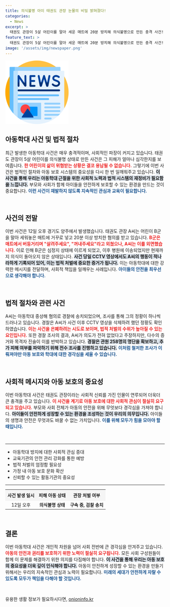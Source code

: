 ```yaml
---
title: 의식불명 아이 태권도 관장 눈물의 비밀 밝혀졌다!
categories:
  - News
excerpt: >
  태권도 관장이 5살 어린이를 말아 세운 매트에 20분 방치해 의식불명으로 만든 충격 사건! “장난이었다”는 주장의 이면에 숨겨진 CCTV 증거와 추가 피해자의 고소까지... 과연 어떤 진실이 드러날까?
feature_text: >
  태권도 관장이 5살 어린이를 말아 세운 매트에 20분 방치해 의식불명으로 만든 충격 사건! “장난이었다”는 주장의 이면에 숨겨진 CCTV 증거와 추가 피해자의 고소까지... 과연 어떤 진실이 드러날까?
image: '/assets/img/newspaper.png'
---
```


<p><img src="/assets/img/newspaper.png" alt="kimp 속보" /></p>

<h2 data-ke-size="size26">아동학대 사건 및 법적 절차</h2>

<p data-ke-size="size16">최근 발생한 아동학대 사건은 매우 충격적이며, 사회적인 파장이 커지고 있습니다. 태권도 관장이 5살 어린이를 의식불명 상태로 만든 사건은 그 피해가 얼마나 심각한지를 보여줍니다. <b><span style="color: #ee2323;">한 어린이의 삶이 위협받는 상황은 결코 용납될 수 없습니다.</span></b> 그렇기에 이번 사건은 법적인 절차와 아동 보호 시스템의 중요성을 다시 한 번 일깨워주고 있습니다. <b><span style="background-color: #21538527;">이 사건을 통해 우리는 아동학대 근절을 위한 사회적 노력과 법적 시스템의 재정비가 필요함을 느낍니다.</span></b> 부모와 사회가 함께 아이들을 안전하게 보호할 수 있는 환경을 만드는 것이 중요합니다. <b><span style="color: #1a5490;">이런 사건이 재발하지 않도록 지속적인 관심과 교육이 필요합니다.</span></b></p>

<p data-ke-size="size16">&nbsp;</p>

<h2 data-ke-size="size26">사건의 전말</h2>

<p data-ke-size="size16">이번 사건은 12일 오후 경기도 양주에서 발생했습니다. 태권도 관장 A씨는 어린이 B군을 말아 세워놓은 매트에 거꾸로 넣고 20분 이상 방치한 혐의를 받고 있습니다. <b><span style="color: #ee2323;">B군은 매트에서 버둥거리며 "살려주세요", "꺼내주세요"라고 외쳤으나, A씨는 이를 외면했습니다.</span></b> 이로 인해 B군은 심정지 상태에 이르게 되었고, 이후 병원에 이송되었지만 현재까지 의식이 돌아오지 않은 상태입니다. <b><span style="background-color: #21538527;">사건 당일 CCTV 영상에서도 A씨의 행동이 적나라하게 기록되어 있어, 이는 법적 처벌에 중요한 증거가 됩니다.</span></b> 이는 아동학대에 대한 강력한 메시지를 전달하며, 사회적 책임을 일깨우는 사례입니다. <b><span style="color: #1a5490;">아이들의 안전을 최우선으로 생각해야 합니다.</span></b></p>

<p data-ke-size="size16">&nbsp;</p>

<h2 data-ke-size="size26">법적 절차와 관련 사건</h2>

<p data-ke-size="size16">A씨는 아동학대 중상해 혐의로 경찰에 송치되었으며, 조사를 통해 그의 정황이 하나씩 드러나고 있습니다. 경찰은 A씨가 사건 이후 CCTV 영상을 삭제하려 했던 정황도 확인하였습니다. <b><span style="color: #ee2323;">이는 사건을 은폐하려는 시도로 보이며, 법적 처벌의 수위가 높아질 수 있는 요인입니다.</span></b> 또한 경찰 조사의 결과, A씨가 의도가 전혀 없었다고 주장하지만, 다수의 증거와 목격자 진술이 이를 반박하고 있습니다. <b><span style="background-color: #21538527;">경찰은 관원 258명의 명단을 확보하고, 추가 피해 여부를 파악하기 위해 전수 조사를 진행하고 있습니다.</span></b> <b><span style="color: #1a5490;">이처럼 철저한 조사가 이뤄져야만 아동 보호와 학대에 대한 경각심을 세울 수 있습니다.</span></b></p>

<p data-ke-size="size16">&nbsp;</p>

<h2 data-ke-size="size26">사회적 메시지와 아동 보호의 중요성</h2>

<p data-ke-size="size16">이번 아동학대 사건은 태권도 관장이라는 사회적 신뢰를 가진 인물이 연루되어 더욱더 큰 충격을 주고 있습니다. <b><span style="color: #ee2323;">이 사건을 계기로 아동 보호에 대한 사회적 관심이 절실히 요구되고 있습니다.</span></b> 부모와 사회 전체가 아동의 안전을 위해 무엇보다 경각심을 가져야 합니다. <b><span style="background-color: #21538527;">아이들이 안전하게 성장할 수 있는 환경을 조성하는 것이 우리의 의무입니다.</span></b> 아이들의 생명과 안전은 무엇과도 바꿀 수 없는 가치입니다. <b><span style="color: #1a5490;">이를 위해 모두가 힘을 모아야 할 때입니다.</span></b></p>

<p data-ke-size="size16">&nbsp;</p>

<hr/>

<ul>
    <li>아동학대 방지에 대한 사회적 관심 증대</li>
    <li>교육기관의 안전 관리 강화를 통한 예방</li>
    <li>법적 처벌의 엄정함 필요성</li>
    <li>가정 내 아동 보호 문화 확산</li>
    <li>신뢰할 수 있는 활동기관의 중요성</li>
</ul>

<hr/>

<table style="width:100%; border-collapse:collapse;">
    <tr>
        <td style="text-align: center; height: 30px; background-color: #f5f5f5;"><b>사건 발생 일시</b></td>
        <td style="text-align: center; height: 30px; background-color: #f5f5f5;"><b>피해 아동 상태</b></td>
        <td style="text-align: center; height: 30px; background-color: #f5f5f5;"><b>관장 처벌 여부</b></td>
    </tr>
    <tr>
        <td style="text-align: center; height: 17px;">12일 오후</td>
        <td style="text-align: center; height: 17px;"><b>의식불명 상태</b></td>
        <td style="text-align: center; height: 17px;"><b>구속 중, 검찰 송치</b></td>
    </tr>
</table>

<p data-ke-size="size16">&nbsp;</p>

<h2 data-ke-size="size26">결론</h2>

<p data-ke-size="size16">이번 아동학대 사건은 개인적 차원을 넘어 사회 전반에 큰 경각심을 안겨주고 있습니다. <b><span style="color: #ee2323;">아동의 안전과 권리를 보호하기 위한 노력이 절실히 요구됩니다.</span></b> 모든 사회 구성원들이 함께 이 문제를 해결하기 위한 의지를 다짐해야 합니다. <b><span style="background-color: #21538527;">이 사건을 통해 우리는 아동 보호의 중요성을 더욱 깊이 인식해야 합니다.</span></b> 아동이 안전하게 성장할 수 있는 환경을 만들기 위해서는 우리의 지속적인 관심과 노력이 필요합니다. <b><span style="color: #1a5490;">미래의 세대가 안전하게 자랄 수 있도록 모두가 책임을 다해야 할 것입니다.</span></b></p>

<p data-ke-size="size16">&nbsp;</p>
유용한 생활 정보가 필요하시다면, <a href="https://onioninfo.kr" rel="dofollow">onioninfo.kr</a>


